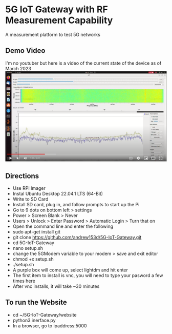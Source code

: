 # 5G IoT Gateway with RF Measurement Capability
A measurement platform to test 5G networks

## Demo Video
I'm no youtuber but here is a video of the current state of the device as of March 2023
[![5G Demo](media/screenshot_youtube.png)](https://youtu.be/Gw4qhBvPAFY)

## Directions
* Use RPI Imager
* Instal Ubuntu Desktop 22.04.1 LTS (64-Bit)
* Write to SD Card
* Install SD card, plug in, and follow prompts to start up the Pi
* Go to 9 dots on bottom left > settings
* Power > Screen Blank > Never
* Users > Unlock > Enter Password > Automatic Login > Turn that on
* Open the command line and enter the following
* sudo apt-get install git
* git clone https://github.com/andrew153d/5G-IoT-Gateway.git
* cd 5G-IoT-Gateway
* nano setup.sh
* change the 5GModem variable to your modem > save and exit editor
* chmod +x setup.sh
* ./setup.sh
* A purple box will come up, select lightdm and hit enter
* The first item to install is vnc, you will need to type your pasword a few times here
* After vnc installs, it will take ~30 minutes

## To run the Website
* cd ~/5G-IoT-Gateway/website
* python3 inerface.py
* In a browser, go to ipaddress:5000
